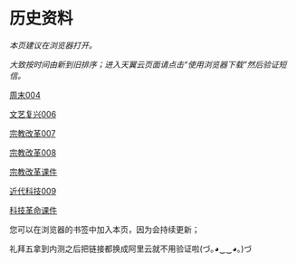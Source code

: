 # 历史资料

_本页建议在浏览器打开。_

_大致按时间由新到旧排序；进入天翼云页面请点击“使用浏览器下载”然后验证短信。_

[周末004](https://cloud.189.cn/t/jm6RjeiEruIv)

[文艺复兴006](https://cloud.189.cn/t/EVFFviInQZry)

[宗教改革007](https://cloud.189.cn/t/3IzyauUbiyQf)

[宗教改革008](https://cloud.189.cn/t/2uUnYrUbyyYr)

[宗教改革课件](https://cloud.189.cn/t/JvEvmyvUfuaa)

[近代科技009](https://cloud.189.cn/t/nyUBveQJrmYf)

[科技革命课件](https://cloud.189.cn/t/aqAz6vZ3ye2i)

您可以在浏览器的书签中加入本页，因为会持续更新；

礼拜五拿到内测之后把链接都换成阿里云就不用验证啦(づ｡◕‿‿◕｡)づ

